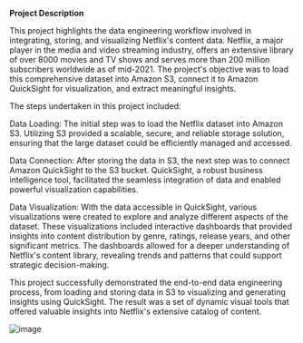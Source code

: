 **Project Description**

This project highlights the data engineering workflow involved in integrating, storing, and visualizing Netflix's content data. Netflix, a major player in the media and video streaming industry, offers an extensive library of over 8000 movies and TV shows and serves more than 200 million subscribers worldwide as of mid-2021. The project's objective was to load this comprehensive dataset into Amazon S3, connect it to Amazon QuickSight for visualization, and extract meaningful insights.

The steps undertaken in this project included:

Data Loading: The initial step was to load the Netflix dataset into Amazon S3. Utilizing S3 provided a scalable, secure, and reliable storage solution, ensuring that the large dataset could be efficiently managed and accessed.

Data Connection: After storing the data in S3, the next step was to connect Amazon QuickSight to the S3 bucket. QuickSight, a robust business intelligence tool, facilitated the seamless integration of data and enabled powerful visualization capabilities.

Data Visualization: With the data accessible in QuickSight, various visualizations were created to explore and analyze different aspects of the dataset. These visualizations included interactive dashboards that provided insights into content distribution by genre, ratings, release years, and other significant metrics. The dashboards allowed for a deeper understanding of Netflix's content library, revealing trends and patterns that could support strategic decision-making.

This project successfully demonstrated the end-to-end data engineering process, from loading and storing data in S3 to visualizing and generating insights using QuickSight. The result was a set of dynamic visual tools that offered valuable insights into Netflix's extensive catalog of content.

![image](https://github.com/SiddhantPrakashMore/AWS-Projects/assets/170393457/d19d9409-2205-4dab-8a82-7f6d61e50405)
